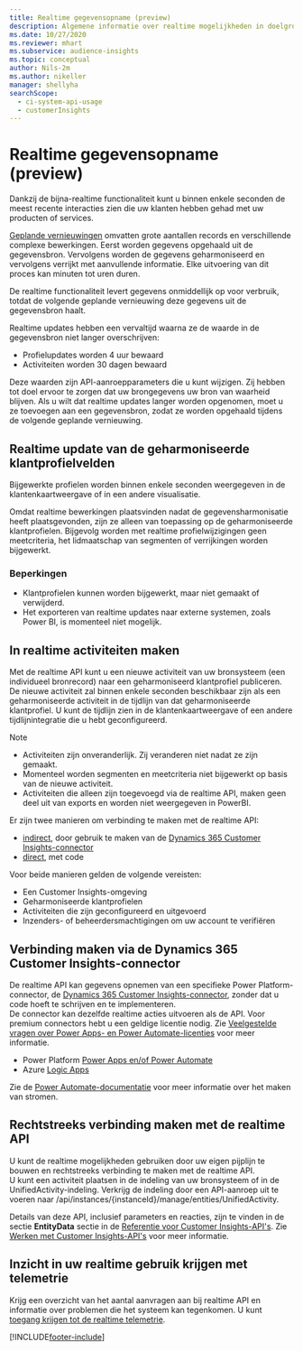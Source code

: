 ```yaml
---
title: Realtime gegevensopname (preview)
description: Algemene informatie over realtime mogelijkheden in doelgroepinzichten.
ms.date: 10/27/2020
ms.reviewer: mhart
ms.subservice: audience-insights
ms.topic: conceptual
author: Nils-2m
ms.author: nikeller
manager: shellyha
searchScope:
  - ci-system-api-usage
  - customerInsights
---
```


# <a name="real-time-data-ingestion-preview"></a>Realtime gegevensopname (preview)

Dankzij de bijna-realtime functionaliteit kunt u binnen enkele seconden de meest recente interacties zien die uw klanten hebben gehad met uw producten of services.

[Geplande vernieuwingen](system.md#schedule-tab) omvatten grote aantallen records en verschillende complexe bewerkingen. Eerst worden gegevens opgehaald uit de gegevensbron. Vervolgens worden de gegevens geharmoniseerd en vervolgens verrijkt met aanvullende informatie. Elke uitvoering van dit proces kan minuten tot uren duren.

De realtime functionaliteit levert gegevens onmiddellijk op voor verbruik, totdat de volgende geplande vernieuwing deze gegevens uit de gegevensbron haalt.

Realtime updates hebben een vervaltijd waarna ze de waarde in de gegevensbron niet langer overschrijven:

- Profielupdates worden 4 uur bewaard
- Activiteiten worden 30 dagen bewaard

Deze waarden zijn API-aanroepparameters die u kunt wijzigen. Zij hebben tot doel ervoor te zorgen dat uw brongegevens uw bron van waarheid blijven. Als u wilt dat realtime updates langer worden opgenomen, moet u ze toevoegen aan een gegevensbron, zodat ze worden opgehaald tijdens de volgende geplande vernieuwing.

## <a name="real-time-update-of-the-unified-customer-profile-fields"></a>Realtime update van de geharmoniseerde klantprofielvelden

Bijgewerkte profielen worden binnen enkele seconden weergegeven in de klantenkaartweergave of in een andere visualisatie.

Omdat realtime bewerkingen plaatsvinden nadat de gegevensharmonisatie heeft plaatsgevonden, zijn ze alleen van toepassing op de geharmoniseerde klantprofielen. Bijgevolg worden met realtime profielwijzigingen geen meetcriteria, het lidmaatschap van segmenten of verrijkingen worden bijgewerkt.

### <a name="limitations"></a>Beperkingen

- Klantprofielen kunnen worden bijgewerkt, maar niet gemaakt of verwijderd.
- Het exporteren van realtime updates naar externe systemen, zoals Power BI, is momenteel niet mogelijk.

## <a name="real-time-creation-of-activities"></a>In realtime activiteiten maken

Met de realtime API kunt u een nieuwe activiteit van uw bronsysteem (een individueel bronrecord) naar een geharmoniseerd klantprofiel publiceren. De nieuwe activiteit zal binnen enkele seconden beschikbaar zijn als een geharmoniseerde activiteit in de tijdlijn van dat geharmoniseerde klantprofiel. U kunt de tijdlijn zien in de klantenkaartweergave of een andere tijdlijnintegratie die u hebt geconfigureerd.

> [!NOTE]
>
> - Activiteiten zijn onveranderlijk. Zij veranderen niet nadat ze zijn gemaakt.
> - Momenteel worden segmenten en meetcriteria niet bijgewerkt op basis van de nieuwe activiteit.
> - Activiteiten die alleen zijn toegevoegd via de realtime API, maken geen deel uit van exports en worden niet weergegeven in PowerBI.

Er zijn twee manieren om verbinding te maken met de realtime API:

- [indirect](#connect-via-the-dynamics-365-customer-insights-connector), door gebruik te maken van de [Dynamics 365 Customer Insights-connector](/connectors/customerinsights/)
- [direct](#connect-directly-to-the-real-time-api), met code

Voor beide manieren gelden de volgende vereisten:

- Een Customer Insights-omgeving
- Geharmoniseerde klantprofielen
- Activiteiten die zijn geconfigureerd en uitgevoerd
- Inzenders- of beheerdersmachtigingen om uw account te verifiëren

## <a name="connect-via-the-dynamics-365-customer-insights-connector"></a>Verbinding maken via de Dynamics 365 Customer Insights-connector

De realtime API kan gegevens opnemen van een specifieke Power Platform-connector, de [Dynamics 365 Customer Insights-connector](/connectors/customerinsights/), zonder dat u code hoeft te schrijven en te implementeren.    
De connector kan dezelfde realtime acties uitvoeren als de API. Voor premium connectors hebt u een geldige licentie nodig. Zie [Veelgestelde vragen over Power Apps- en Power Automate-licenties](/power-platform/admin/powerapps-flow-licensing-faq) voor meer informatie.

- Power Platform [Power Apps en/of Power Automate](/connectors/)
- Azure [Logic Apps](/azure/connectors/apis-list)

Zie de [Power Automate-documentatie](/power-automate/) voor meer informatie over het maken van stromen.

## <a name="connect-directly-to-the-real-time-api"></a>Rechtstreeks verbinding maken met de realtime API

U kunt de realtime mogelijkheden gebruiken door uw eigen pijplijn te bouwen en rechtstreeks verbinding te maken met de realtime API.    
U kunt een activiteit plaatsen in de indeling van uw bronsysteem of in de UnifiedActivity-indeling. Verkrijg de indeling door een API-aanroep uit te voeren naar /api/instances/{instanceId}/manage/entities/UnifiedActivity.

Details van deze API, inclusief parameters en reacties, zijn te vinden in de sectie **EntityData** sectie in de [Referentie voor Customer Insights-API's](https://developer.ci.ai.dynamics.com/api-details#api=CustomerInsights). Zie [Werken met Customer Insights-API's](apis.md) voor meer informatie.

## <a name="understand-your-real-time-usage-with-telemetry"></a>Inzicht in uw realtime gebruik krijgen met telemetrie

Krijg een overzicht van het aantal aanvragen aan bij realtime API en informatie over problemen die het systeem kan tegenkomen. U kunt [toegang krijgen tot de realtime telemetrie](system.md#api-usage-tab). 


[!INCLUDE[footer-include](../includes/footer-banner.md)]
